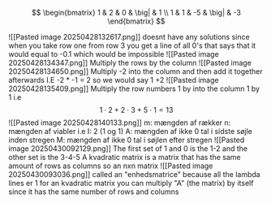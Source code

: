 $$
\begin{bmatrix}
1 & 2 & 0 & \big| & 1 \\
1 & 1 & -5 & \big| & -3
\end{bmatrix}
$$

![[Pasted image 20250428132617.png]]
doesnt have any solutions since when you take row one from row 3 you get a line of all 0's that says that it would equal to -0.1 which would be impossible
![[Pasted image 20250428134347.png]]
Multiply the rows by the column
![[Pasted image 20250428134650.png]]
Multiply -2 into the column and then add it together afterwards I.E -2 * -1 = 2 so we would say 1 +2
![[Pasted image 20250428135409.png]]
Multiply the row numbers 1 by into the column 1 by 1 i.e $$1 \cdot 2 + 2 \cdot 3 + 5 \cdot 1 = 13$$
![[Pasted image 20250428140133.png]]
m: mængden af rækker
n: mængden af viabler i.e I: 2 (1 og 1)
A: mængden af ikke 0    tal i sidste søjle inden stregen
M: mængden af ikke 0 tal i søjlen efter stregen
![[Pasted image 20250430092129.png]]
The first set of 1 and 0 is the 1-2 and the other set is the 3-4-5
A kvadratic matrix is a matrix that has the same amount of rows as columns so an nxn matrix
![[Pasted image 20250430093036.png]]
called an "enhedsmatrice" because all the lambda lines er 1
for an kvadratic matrix you can multiply "A" (the matrix) by itself since it has the same number of rows and columns




